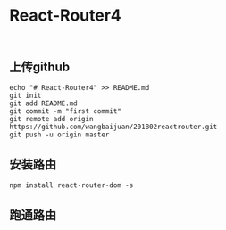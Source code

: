 # React-Router4

##  
```

```
## 上传github
```
echo "# React-Router4" >> README.md
git init
git add README.md
git commit -m "first commit"
git remote add origin https://github.com/wangbaijuan/201802reactrouter.git
git push -u origin master

```
## 安装路由
```
npm install react-router-dom -s
```
## 跑通路由
```angularjs

```